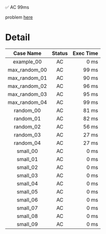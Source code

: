 ✅  AC  99ms

problem [here](https://judge.yosupo.jp/problem/point_add_range_sum)

# Detail

| Case Name | Status | Exec Time |
|:---------:|:------:|---------:|
| example_00 | AC | 0 ms |
| max_random_00 | AC | 99 ms |
| max_random_01 | AC | 90 ms |
| max_random_02 | AC | 96 ms |
| max_random_03 | AC | 95 ms |
| max_random_04 | AC | 99 ms |
| random_00 | AC | 81 ms |
| random_01 | AC | 82 ms |
| random_02 | AC | 56 ms |
| random_03 | AC | 27 ms |
| random_04 | AC | 27 ms |
| small_00 | AC | 0 ms |
| small_01 | AC | 0 ms |
| small_02 | AC | 0 ms |
| small_03 | AC | 0 ms |
| small_04 | AC | 0 ms |
| small_05 | AC | 0 ms |
| small_06 | AC | 0 ms |
| small_07 | AC | 0 ms |
| small_08 | AC | 0 ms |
| small_09 | AC | 0 ms |


